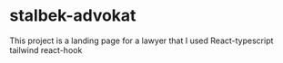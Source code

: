 # stalbek-advokat

This project is a landing page for a lawyer that I used React-typescript tailwind react-hook

